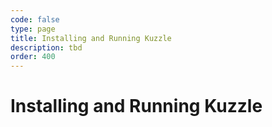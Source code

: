 ```yaml
---
code: false
type: page
title: Installing and Running Kuzzle
description: tbd
order: 400
---
```


# Installing and Running Kuzzle

